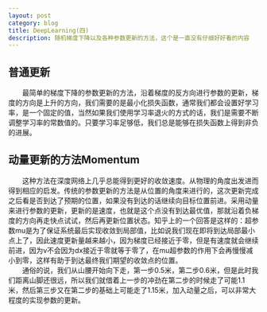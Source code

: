 ```yaml
---
layout: post
category: blog
title: DeepLearning(四)
description: 随机梯度下降以及各种参数更新的方法，这个是一直没有仔细好好看的内容
---
```


## 普通更新
　　最简单的梯度下降的参数更新的方法，沿着梯度的反方向进行参数的更新，梯度的方向是上升的方向，我们需要的是最小化损失函数，通常我们都会设置好学习率，是一个固定的值，当然如果我们使用学习率退火的方式的话，我们是需要不断调整学习率的常数值的。只要学习率足够低，我们总是能够在损失函数上得到非负的进展。

## 动量更新的方法Momentum
　　这种方法在深度网络上几乎总能得到更好的收敛速度。从物理的角度出发进而得到相应的启发。传统的参数更新的方法是从位置的角度来进行的，这次更新完成之后看是否到达了预期的位置，如果没有到达的话继续向目标位置前进。采用动量来进行参数的更新，更新的是速度，也就是这个点没有到达最优值，那就沿着负梯度的方向再走快点试试，然后再更新位置状态。知乎上的一个回答是这样的：超参数mu是为了保证系统最后实现收敛到局部值，比如说我们现在即将到达局部最小点上了，因此速度更新量越来越小，因为梯度已经接近于零，但是有速度就会继续前进，因为v不会因为dx接近于零就等于零了，在mu超参数的作用下会再慢慢减小到零，这样有助于到达最终我们期望的收敛点的位置。<br>
　　通俗的说，我们从山腰开始向下走，第一步0.5米，第二步0.6米，但是此时我们距离山脚还很远，所以我们就借着上一步的冲劲在第二步的时候走了可能1.1米，然后第三步又在第二步的基础上可能走了1.15米，加入动量之后，可以非常大程度的实现参数的更新。